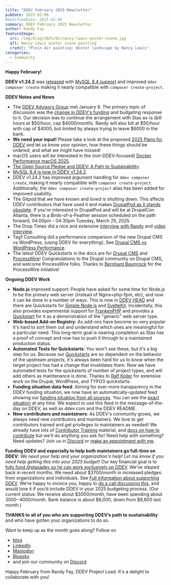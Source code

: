 ```yaml
---
title: "DDEV February 2025 Newsletter"
pubDate: 2025-02-06
#modifiedDate: 2025-02-06
summary: DDEV February 2025 Newsletter
author: Randy Fay
featureImage:
  src: /img/blog/2025/02/nancy-lewis-winter-scene.jpg
  alt: Nancy Lewis winter scene painting
  credit: "Plein Air painting: Winter landscape by Nancy Lewis"
categories:
  - Community
---
```


**Happy February!**

**DDEV v1.24.2** was [released](https://github.com/ddev/ddev/releases/tag/v1.24.2) with [MySQL 8.4 support](https://ddev.com/blog/database-improvements) and improved `ddev composer create` making it nearly compatible with `composer create-project`.

**DDEV Notes and News**

- The [DDEV Advisory Group](https://github.com/orgs/ddev/discussions/6853) met January 8. The primary topic of discussion was the [change in DDEV's funding](https://ddev.com/blog/platform-sh-ddev-funding-changes) and budgeting response to it. Our decision was to continue the arrangement with Stas as-is (bill hours at $50/hour, cap $4000/month). Randy will also bill at $50/hour with cap of $4000, but limited by always trying to leave $6000 in the bank.
- **We need your input!** Please take a look at the proposed [2025 Plans for DDEV](2025-plans.md) and let us know your opinion, how these things should be ordered, and what we might have missed!
- macOS users will be interested in the (not-DDEV-focused) [Docker Performance macOS 2025](https://www.paolomainardi.com/posts/docker-performance-macos-2025/).
- [The Open Source Pledge and DDEV: A Path to Sustainability](https://ddev.com/blog/open-source-pledge).
- [MySQL 8.4 is now in DDEV v1.24.2](https://ddev.com/blog/database-improvements/).
- DDEV v1.24.2 has improved argument handling for `ddev composer create`, making it nearly compatible with `composer create-project`. Additionally, the `ddev composer create-project` alias has been added for improved usability.
- The Gitpod that we have known and loved is shutting down. This affects DDEV contributors that have used it and makes [DrupalPod as it stands obsolete](https://www.drupal.org/project/drupalpod/issues/3500792). If you're interested in DrupalPod and will be at DrupalCon Atlanta, there is a Birds-of-a-Feather session scheduled on the path forward, 04:00pm - 04:30pm Tuesday, March 25, 2025.
- The Drop Times did a nice and extensive [interview with Randy](https://www.thedroptimes.com/interview/45389/making-ddev-past-present-and-future-in-focus) and [video interview](https://www.youtube.com/watch?v=EctDtSZcBhU).
- Tag1 Consulting did a performance comparison of the new Drupal CMS vs WordPress, (using DDEV for everything). See [Drupal CMS vs WordPress Performance](https://www.tag1consulting.com/blog/drupal-cms-vs-wordpress-performance-2025).
- The latest DDEV Quickstarts in the docs are for [Drupal CMS](https://ddev.readthedocs.io/en/stable/users/quickstart/#drupal-drupal-cms) and [ProcessWire](https://ddev.readthedocs.io/en/latest/users/quickstart/#processwire)! Congratulations to the Drupal community on Drupal CMS, and welcome ProcessWire folks. Thanks to [Bernhard Baumrock](https://github.com/BernhardBaumrock) for the ProcessWire initiative!

**Ongoing DDEV Work**

- **Node.js** improved support: People have asked for some time for Node.js to be the primary web server (instead of Nginx+php-fpm, etc), and now it can be done in a number of ways. This is now in [DDEV HEAD](https://ddev.readthedocs.io/en/stable/developers/building-contributing/#testing-latest-commits-on-head) and there are Quickstarts for [Simple Node.js](https://ddev.readthedocs.io/en/latest/users/quickstart/#nodejs-nodejs-web-server) and [SvelteKit](https://ddev.readthedocs.io/en/latest/users/quickstart/#nodejs-sveltekit). Incidentally, this also provides experimental support for [FrankenPHP](https://frankenphp.dev/) and provides a [Quickstart](https://ddev.readthedocs.io/en/latest/users/quickstart/#generic-frankenphp) for it as a demonstration of the "generic" web server type.
- **Web-based Add-on Registry**: As add-ons have become so very popular it's hard to sort them out and understand which ones are meaningful for a particular need. This long-term goal is nearing completion as Stas has a proof of concept and now has to push it through to a maintained production status.
- **Automated Tests for Quickstarts**: You won't see these, but it's a big step for us. Because our [Quickstarts](https://ddev.readthedocs.io/en/stable/users/quickstart/) are so dependent on the behavior of the upstream projects, it's always been hard for us to know when the target project has had a change that invalidates them. Now we have automated tests for the quickstarts of number of project types, and will add others as maintenance is done. Thanks to [Ralf Koller](https://github.com/rpkoller) for extensive work on the Drupal, WordPress, and TYPO3 quickstarts.
- **Funding situation data feed**: Aiming for ever-more transparency in the DDEV funding situation, we now have an automatically-updated feed showing our [funding situation from all sources](https://github.com/ddev/sponsorship-data). You can see the [exact situation](https://github.com/ddev/sponsorship-data/blob/main/data/all-sponsorships.json) at any time. We expect to use this feed in the message-of-the-day on DDEV, as well as ddev.com and the DDEV README.
- **New contributors and maintainers**: As DDEV's community grows, we always need new contributors and maintainers. We love to get contributors trained and get privileges to maintainers as needed! We already have lots of [Contributor Training](https://ddev.com/blog/category/training/) material, and [docs on how to contribute](https://ddev.readthedocs.io/en/stable/developers/) but we'll do anything you ask for! Need help with something? Need updates? Join us in [Discord](/s/discord) or [make an appointment with me](https://cal.com/randyfay/30min).

**Funding DDEV and especially to help both maintainers go full-time on DDEV**: _We need your help and your organization's help! Let me know if you need help getting this into your 2025 budget!_ Our key financial goal is to [fully fund @stasadev so he can work exclusively on DDEV](lets-fund-stas-maintainer.md). We've slipped back in recent months. We need about $3700/month in increased pledges from organizations and individuals. See [Full information about supporting DDEV](https://github.com/sponsors/ddev). We’re happy to invoice you, happy to [do a call discussing this](https://cal.com/randyfay/30min), and would love it if you’d include DDEV in your 2025 budgeting process. (Our current status: We receive about $3000/month, have been spending about $3000-$4000/month. Bank balance is about $6,000, down from $8,600 last month.)

**THANKS to all of you who are supporting DDEV’s path to sustainability** and who have gotten your organizations to do so.

Want to keep up as the month goes along? Follow on

- [blog](https://ddev.com/blog/)
- [LinkedIn](https://www.linkedin.com/company/ddev-foundation)
- [Mastodon](https://fosstodon.org/@ddev)
- [Bluesky](https://bsky.app/profile/ddev.bsky.social)
- and join our community on [Discord](/s/discord)

Happy February from Randy Fay, DDEV Project Lead. It's a delight to collaborate with you!
